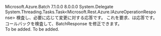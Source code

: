 <Type Name="ResponseInterceptor+BatchResponseInterceptHandler" FullName="Microsoft.Azure.Batch.Protocol.ResponseInterceptor+BatchResponseInterceptHandler">
  <TypeSignature Language="C#" Value="public delegate System.Threading.Tasks.Task&lt;Microsoft.Rest.Azure.IAzureOperationResponse&gt; ResponseInterceptor.BatchResponseInterceptHandler(IAzureOperationResponse response, IBatchRequest request);" />
  <TypeSignature Language="ILAsm" Value=".class nested public auto ansi sealed ResponseInterceptor/BatchResponseInterceptHandler extends System.MulticastDelegate" />
  <TypeSignature Language="DocId" Value="T:Microsoft.Azure.Batch.Protocol.ResponseInterceptor.BatchResponseInterceptHandler" />
  <TypeSignature Language="VB.NET" Value="Public Delegate Function ResponseInterceptor.BatchResponseInterceptHandler(response As IAzureOperationResponse, request As IBatchRequest) As Task(Of IAzureOperationResponse) " />
  <TypeSignature Language="F#" Value="type ResponseInterceptor.BatchResponseInterceptHandler = delegate of IAzureOperationResponse * IBatchRequest -&gt; Task&lt;IAzureOperationResponse&gt;" />
  <AssemblyInfo>
    <AssemblyName>Microsoft.Azure.Batch</AssemblyName>
    <AssemblyVersion>7.1.0.0</AssemblyVersion>
    <AssemblyVersion>8.0.0.0</AssemblyVersion>
  </AssemblyInfo>
  <Base>
    <BaseTypeName>System.Delegate</BaseTypeName>
  </Base>
  <Parameters>
    <Parameter Name="response" Type="Microsoft.Rest.Azure.IAzureOperationResponse" />
    <Parameter Name="request" Type="Microsoft.Azure.Batch.Protocol.IBatchRequest" />
  </Parameters>
  <ReturnValue>
    <ReturnType>System.Threading.Tasks.Task&lt;Microsoft.Rest.Azure.IAzureOperationResponse&gt;</ReturnType>
  </ReturnValue>
  <Docs>
    <param name="response">検査し、必要に応じて変更に対する応答です。</param>
    <param name="request">これを要求、<paramref name="response" />は応答です。</param>
    <summary>
            コールバックを検査して、BatchResponse を修正できます。
            </summary>
    <returns>To be added.</returns>
    <remarks>To be added.</remarks>
  </Docs>
</Type>